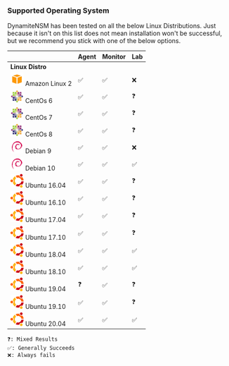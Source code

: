 ### Supported Operating System

DynamiteNSM has been tested on all the below Linux Distributions. Just because it isn't on this list does not mean installation won't be successful, but we recommend you stick with one of the below options.


|                                                                           	| **Agent** 	| **Monitor** 	| **Lab** 	|
|---------------------------------------------------------------------------	|-----------	|-------------	|---------	|
| **Linux Distro**                                                          	|           	|             	|         	|
| ![amazon-logo](../img/supported_os_logos/amazon_linux.png) Amazon Linux 2 	| ✅         	| ✅           	| ❌       	|
| ![centos-logo](../img/supported_os_logos/centos.png) CentOs 6             	| ✅         	| ✅           	| ❓       	|
| ![centos-logo](../img/supported_os_logos/centos.png) CentOs 7             	| ✅         	| ✅           	| ❓       	|
| ![centos-logo](../img/supported_os_logos/centos.png) CentOs 8             	| ✅         	| ✅           	| ❓       	|
| ![debian-logo](../img/supported_os_logos/debian.png) Debian 9             	| ✅         	| ✅           	| ❌       	|
| ![debian-logo](../img/supported_os_logos/debian.png) Debian 10            	| ✅         	| ✅           	| ✅       	|
| ![ubuntu-logo](../img/supported_os_logos/ubuntu.png) Ubuntu 16.04         	| ✅         	| ✅           	| ❓       	|
| ![ubuntu-logo](../img/supported_os_logos/ubuntu.png) Ubuntu 16.10         	| ✅         	| ✅           	| ❓       	|
| ![ubuntu-logo](../img/supported_os_logos/ubuntu.png) Ubuntu 17.04         	| ✅         	| ✅           	| ❓       	|
| ![ubuntu-logo](../img/supported_os_logos/ubuntu.png) Ubuntu 17.10         	| ✅         	| ✅           	| ❓       	|
| ![ubuntu-logo](../img/supported_os_logos/ubuntu.png) Ubuntu 18.04         	| ✅         	| ✅           	| ✅       	|
| ![ubuntu-logo](../img/supported_os_logos/ubuntu.png) Ubuntu 18.10         	| ✅         	| ✅           	| ✅       	|
| ![ubuntu-logo](../img/supported_os_logos/ubuntu.png) Ubuntu 19.04         	| ❓         	| ✅           	| ❓       	|
| ![ubuntu-logo](../img/supported_os_logos/ubuntu.png) Ubuntu 19.10         	| ✅         	| ✅           	| ❓       	|
| ![ubuntu-logo](../img/supported_os_logos/ubuntu.png) Ubuntu 20.04         	| ✅         	| ✅           	| ✅       	|

```
❓: Mixed Results
✅: Generally Succeeds
❌: Always fails
```